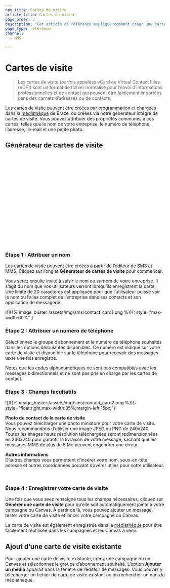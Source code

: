 ```yaml
---
nav_title: Cartes de visite
article_title: Cartes de visite
page_order: 3
description: "Cet article de référence explique comment créer une carte de visite à inclure dans vos messages MMS et SMS."
page_type: reference
channel:
  - MMS
  
---
```


# Cartes de visite 

> Les cartes de visite (parfois appelées vCard ou Virtual Contact Files (VCF)) sont un format de fichier normalisé pour l’envoi d’informations professionnelles et de contact qui peuvent être facilement importées dans des carnets d’adresses ou de contacts. 

Les cartes de visite peuvent être créées [par programmation](https://www.twilio.com/blog/send-vcard-twilio-sms) et chargées dans la [médiathèque]({{site.baseurl}}/user_guide/engagement_tools/templates_and_media/media_library/#media-library) de Braze, ou créées via notre générateur intégré de cartes de visite. Vous pouvez attribuer des propriétés communes à ces cartes, telles que le nom de votre entreprise, le numéro de téléphone, l’adresse, l’e-mail et une petite photo.

## Générateur de cartes de visite

<script src="https://fast.wistia.com/embed/medias/7m77mdfr4y.jsonp" async></script><script src="https://fast.wistia.com/assets/external/E-v1.js" async></script><div class="wistia_responsive_padding" style="padding:56.25% 0 0 0;position:relative;"><div class="wistia_responsive_wrapper" style="height:100%;left:0;position:absolute;top:0;width:100%;"><div class="wistia_embed wistia_async_7m77mdfr4y videoFoam=true" style="height:100%;position:relative;width:100%"><div class="wistia_swatch" style="height:100%;left:0;opacity:0;overflow:hidden;position:absolute;top:0;transition:opacity 200ms;width:100%;"><img src="https://fast.wistia.com/embed/medias/7m77mdfr4y/swatch" style="filter:blur(5px);height:100%;object-fit:contain;width:100%;" alt="" aria-hidden="true" onload="this.parentNode.style.opacity=1;" /></div></div></div></div>

### Étape 1 : Attribuer un nom

Les cartes de visite peuvent être créées à partir de l’éditeur de SMS et MMS. Cliquez sur l’onglet **Générateur de cartes de visite** pour commencer.

Vous serez ensuite invité à saisir le nom ou surnom de votre entreprise. Il s’agit du nom que vos utilisateurs verront lorsqu’ils enregistrent la carte. Une limite de 20 caractères est appliquée pour que l’utilisateur puisse voir le nom ou l’alias complet de l’entreprise dans ses contacts et son application de messagerie. 

![]({% image_buster /assets/img/sms/contact_card1.png %}){: style="max-width:60%" }

### Étape 2 : Attribuer un numéro de téléphone

Sélectionnez le groupe d’abonnement et le numéro de téléphone souhaités dans les options déroulantes disponibles. Ce numéro est indiqué sur votre carte de visite et disponible sur le téléphone pour recevoir des messages texte une fois enregistré.

Notez que les codes alphanumériques ne sont pas compatibles avec les messages bidirectionnels et ne sont pas pris en charge par les cartes de contact.

### Étape 3 : Champs facultatifs

![]({% image_buster /assets/img/sms/contact_card2.png %}){: style="float:right;max-width:35%;margin-left:15px;"}

**Photo du contact de la carte de visite**<br>
Vous pouvez télécharger une photo miniature pour votre carte de visite. Nous recommandons d’utiliser une image JPEG ou PNG de 240x240. Toutes les images haute résolution téléchargées seront redimensionnées en 240x240 pour garantir la livraison de votre message, sachant que les messages MMS de plus de 5 Mo peuvent engendrer une erreur.

**Autres informations**<br>
D’autres champs vous permettent d’insérer votre nom, sous-en-tête, adresse et autres coordonnées pouvant s’avérer utiles pour votre utilisateur. 

<br>

### Étape 4 : Enregistrer votre carte de visite

Une fois que vous avez renseigné tous les champs nécessaires, cliquez sur **Générer une carte de visite** pour qu’elle soit automatiquement jointe à votre campagne ou Canvas. À partir de là, vous pouvez ajouter un message, tester votre carte de visite et lancer votre campagne ou Canvas.

La carte de visite est également enregistrée dans la [médiathèque]({{site.baseurl}}/user_guide/engagement_tools/templates_and_media/media_library/#media-library) pour être facilement réutilisée dans les campagnes et les Canvas à venir.

## Ajout d’une carte de visite existante

Pour ajouter une carte de visite existante, créez une campagne ou un Canvas et sélectionnez le groupe d’abonnement souhaité. L’option **Ajouter un média** apparaît dans la fenêtre de l’éditeur de messages. Vous pouvez y télécharger un fichier de carte de visite existant ou en rechercher un dans la médiathèque.
